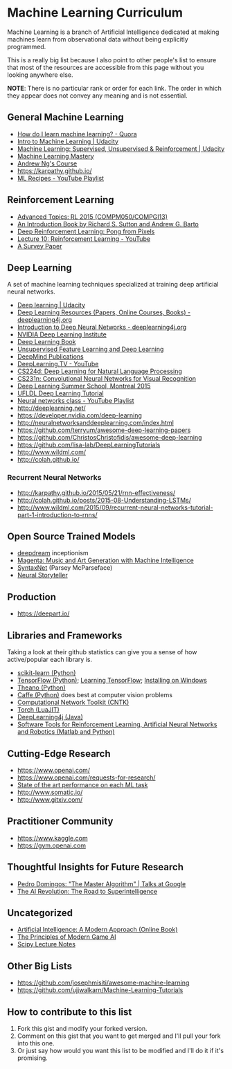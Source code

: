 # Machine Learning Curriculum
Machine Learning is a branch of Artificial Intelligence dedicated at making machines learn from observational data without being explicitly programmed.

This is a really big list because I also point to other people's list to ensure that most of the resources are accessible from this page without you looking anywhere else.

**NOTE**: There is no particular rank or order for each link. The order in which they appear does not convey any meaning and is not essential.

## General Machine Learning
 * [How do I learn machine learning? - Quora](https://www.quora.com/How-do-I-learn-machine-learning-1)
 * [Intro to Machine Learning | Udacity](https://www.udacity.com/course/intro-to-machine-learning--ud120)
 * [Machine Learning: Supervised, Unsupervised & Reinforcement | Udacity](https://www.udacity.com/course/machine-learning--ud262)
 * [Machine Learning Mastery](http://machinelearningmastery.com/start-here/)
 * [Andrew Ng's Course](https://www.coursera.org/learn/machine-learning)
 * https://karpathy.github.io/
 * [ML Recipes - YouTube Playlist](https://www.youtube.com/playlist?list=PLOU2XLYxmsIIuiBfYad6rFYQU_jL2ryal)

## Reinforcement Learning
 * [Advanced Topics: RL 2015 (COMPM050/COMPGI13)](http://www0.cs.ucl.ac.uk/staff/D.Silver/web/Teaching.html)
 * [An Introduction Book by Richard S. Sutton and Andrew G. Barto](https://webdocs.cs.ualberta.ca/~sutton/book/ebook/the-book.html)
 * [Deep Reinforcement Learning: Pong from Pixels](http://karpathy.github.io/2016/05/31/rl/)
 * [Lecture 10: Reinforcement Learning - YouTube](https://www.youtube.com/watch?v=IXuHxkpO5E8)
 * [A Survey Paper](https://www.jair.org/media/301/live-301-1562-jair.pdf)

## Deep Learning
A set of machine learning techniques specialized at training deep artificial neural networks.
 * [Deep learning | Udacity](https://www.udacity.com/course/deep-learning--ud730)
 * [Deep Learning Resources (Papers, Online Courses, Books) - deeplearning4j.org](http://deeplearning4j.org/deeplearningpapers.html)
 * [Introduction to Deep Neural Networks - deeplearning4j.org](http://deeplearning4j.org/neuralnet-overview.html)
 * [NVIDIA Deep Learning Institute](https://developer.nvidia.com/deep-learning-courses)
 * [Deep Learning Book](http://www.deeplearningbook.org/)
 * [Unsupervised Feature Learning and Deep Learning](http://ufldl.stanford.edu/wiki/index.php/Main_Page)
 * [DeepMind Publications](https://deepmind.com/publications.html)
 * [DeepLearning.TV - YouTube](https://www.youtube.com/channel/UC9OeZkIwhzfv-_Cb7fCikLQ)
 * [CS224d: Deep Learning for Natural Language Processing](http://cs224d.stanford.edu/)
 * [CS231n: Convolutional Neural Networks for Visual Recognition](http://cs231n.stanford.edu/)
 * [Deep Learning Summer School, Montreal 2015](http://videolectures.net/deeplearning2015_montreal/)
 * [UFLDL Deep Learning Tutorial](http://deeplearning.stanford.edu/tutorial/)
 * [Neural networks class - YouTube Playlist](https://www.youtube.com/playlist?list=PL6Xpj9I5qXYEcOhn7TqghAJ6NAPrNmUBH)
 * http://deeplearning.net/
 * https://developer.nvidia.com/deep-learning
 * http://neuralnetworksanddeeplearning.com/index.html
 * https://github.com/terryum/awesome-deep-learning-papers
 * https://github.com/ChristosChristofidis/awesome-deep-learning
 * https://github.com/lisa-lab/DeepLearningTutorials
 * http://www.wildml.com/
 * http://colah.github.io/
 
### Recurrent Neural Networks
 * http://karpathy.github.io/2015/05/21/rnn-effectiveness/
 * http://colah.github.io/posts/2015-08-Understanding-LSTMs/
 * http://www.wildml.com/2015/09/recurrent-neural-networks-tutorial-part-1-introduction-to-rnns/
 
## Open Source Trained Models
 * [deepdream](https://github.com/google/deepdream) inceptionism
 * [Magenta: Music and Art Generation with Machine Intelligence](https://github.com/tensorflow/magenta)
 * [SyntaxNet](https://github.com/tensorflow/models/tree/master/syntaxnet) (Parsey McParseface)
 * [Neural Storyteller](https://github.com/ryankiros/neural-storyteller)
 
## Production
 * https://deepart.io/

## Libraries and Frameworks
Taking a look at their github statistics can give you a sense of how active/popular each library is.
 * [scikit-learn (Python)](https://github.com/scikit-learn/scikit-learn)
 * [TensorFlow (Python)](https://github.com/tensorflow/tensorflow); [Learning TensorFlow](http://learningtensorflow.com/index.html); [Installing on Windows](https://github.com/tensorflow/tensorflow/issues/42#issuecomment-241256173)
 * [Theano (Python)](https://github.com/Theano/Theano)
 * [Caffe (Python)](https://github.com/BVLC/caffe) does best at computer vision problems
 * [Computational Network Toolkit (CNTK)](https://github.com/Microsoft/CNTK)
 * [Torch (LuaJIT)](https://github.com/torch/torch7)
 * [DeepLearning4j (Java)](https://github.com/deeplearning4j/deeplearning4j)
 * [Software Tools for Reinforcement Learning, Artificial Neural Networks and Robotics (Matlab and Python)](http://jamh-web.appspot.com/download.htm)

## Cutting-Edge Research
 * https://www.openai.com/
 * https://www.openai.com/requests-for-research/
 * [State of the art performance on each ML task](http://rodrigob.github.io/are_we_there_yet/build/)
 * http://www.somatic.io/
 * http://www.gitxiv.com/

## Practitioner Community
 * https://www.kaggle.com
 * https://gym.openai.com

## Thoughtful Insights for Future Research
 * [Pedro Domingos: "The Master Algorithm" | Talks at Google](https://www.youtube.com/watch?v=B8J4uefCQMc)
 * [The AI Revolution: The Road to Superintelligence](http://waitbutwhy.com/2015/01/artificial-intelligence-revolution-1.html)
 
## Uncategorized
 * [Artificial Intelligence: A Modern Approach (Online Book)](http://aima.cs.berkeley.edu/)
 * [The Principles of Modern Game AI](https://courses.nucl.ai/)
 * [Scipy Lecture Notes](http://www.scipy-lectures.org/index.html)
 
## Other Big Lists
 * https://github.com/josephmisiti/awesome-machine-learning
 * https://github.com/ujjwalkarn/Machine-Learning-Tutorials

## How to contribute to this list
 1. Fork this gist and modify your forked version.
 2. Comment on this gist that you want to get merged and I'll pull your fork into this one.
 3. Or just say how would you want this list to be modified and I'll do it if it's promising.